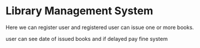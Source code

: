 <h1>Library Management System</h1>
<p>Here we can register user and registered user can issue one or more books.</p>
<p>user can see date of issued books and if delayed pay fine system</p>
